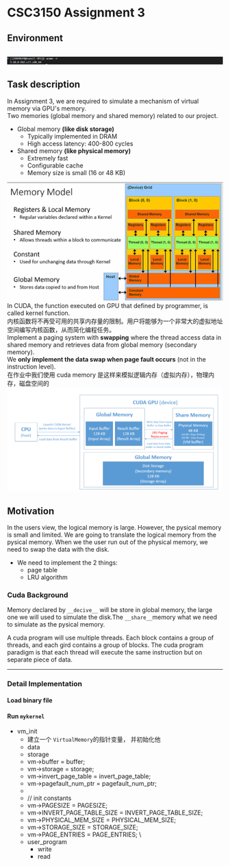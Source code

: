 # CSC3150 Assignment 3
## Environment
![uname](HM3pics\uname.png)
---
## Task description
In Assignment 3, we are required to simulate a mechanism of virtual memory via GPU's memory.\
Two memories (global memory and shared memory) related to our project. 
- Global memory **(like disk storage)**
    - Typically implemented in DRAM
    - High access latency: 400-800 cycles
- Shared memory **(like physical memory)**
    - Extremely fast
    - Configurable cache
    - Memory size is small (16 or 48 KB)

![](HM3pics\MemoryStructure.png)
In CUDA, the function executed on GPU that defined by programmer, is called kernel
function. \
内核函数将不再受可用的共享内存量的限制。用户将能够为一个非常大的虚拟地址空间编写内核函数，从而简化编程任务。\
Implement a paging system with **swapping** where the thread access data in shared memory and retrieves data from global memory (secondary memory). \
We **only implement the data swap when page fault occurs** (not in the instruction level). \
在作业中我们使用 cuda memory 是这样来模拟逻辑内存（虚拟内存），物理内存，磁盘空间的
![](HM3pics\cudaMemorySimulation.png)

## Motivation
In the users view, the logical memory is large. However, the pysical memory is small and limited. We are going to translate the logical memory from the pysical memory. When we the user run out of the physical memory, we need to swap the data with the disk. 
- We need to implement the 2 things:
    - page table
    - LRU algorithm

### Cuda Background

Memory declared by `__decive__` will be store in global memory, the large one we will used to simulate the disk.The `__share__`memory what we need to simulate as the pysical memory.

A cuda program will use multiple threads. Each block contains a group of threads, and each gird contains a group of blocks. 
The cuda program paradigm is that each thread will execute the same instruction but on separate piece of data.
___
### Detail Implementation
#### Load binary file
#### Run `mykernel`
- vm_init
    - 建立一个 `VirtualMemory`的指针变量， 并初始化他
    - data
    - storage
    - vm->buffer = buffer;
    - vm->storage = storage;
    - vm->invert_page_table = invert_page_table;
    - vm->pagefault_num_ptr = pagefault_num_ptr;
    - 
    - // init constants
    - vm->PAGESIZE = PAGESIZE;
    - vm->INVERT_PAGE_TABLE_SIZE = INVERT_PAGE_TABLE_SIZE;
    - vm->PHYSICAL_MEM_SIZE = PHYSICAL_MEM_SIZE;
    - vm->STORAGE_SIZE = STORAGE_SIZE;
    - vm->PAGE_ENTRIES = PAGE_ENTRIES; 
    \
    - user_program
        - write
        - read
